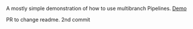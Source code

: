 A mostly simple demonstration of how to use multibranch Pipelines.
[Demo](https://hub.docker.com/r/jenkinsci/pipeline-as-code-github-demo/)

PR to change readme.
2nd commit
